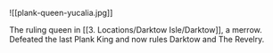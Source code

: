 ![[plank-queen-yucalia.jpg]]

The ruling queen in [[3. Locations/Darktow Isle/Darktow]], a merrow. Defeated the last Plank King and now rules Darktow and The Revelry.